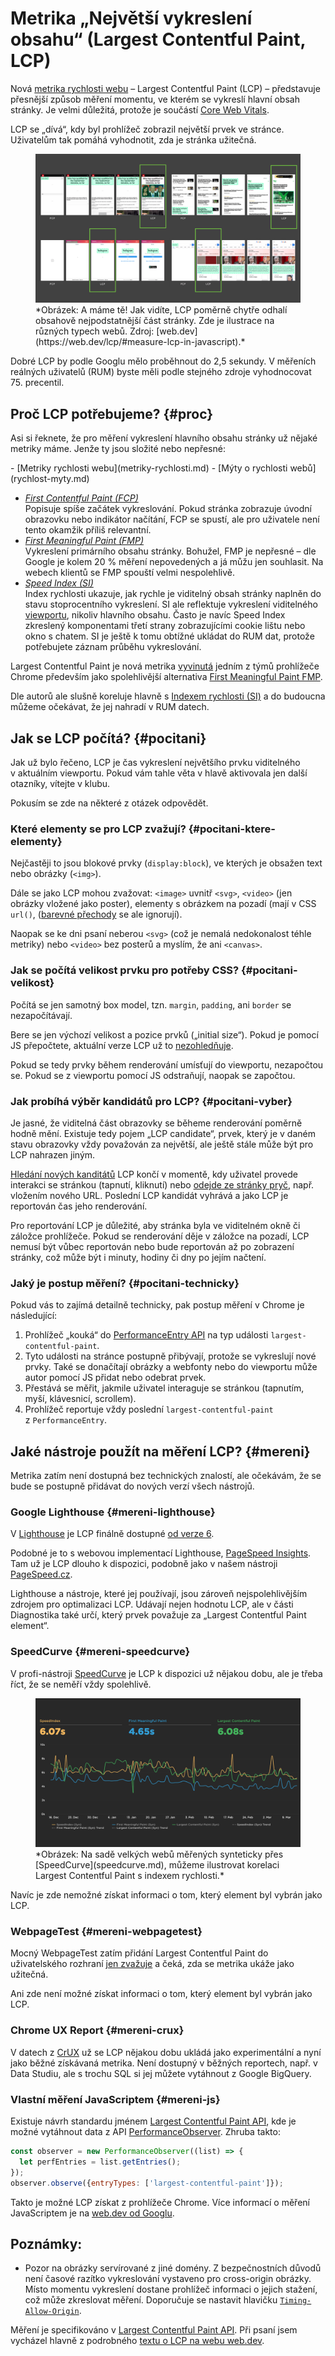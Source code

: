 # Metrika „Největší vykreslení obsahu“ (Largest Contentful Paint, LCP)

Nová [metrika rychlosti webu](metriky-rychlosti.md) – Largest Contentful Paint (LCP) – představuje přesnější způsob měření momentu, ve kterém se vykreslí hlavní obsah stránky. Je velmi důležitá, protože je součástí [Core Web Vitals](web-vitals.md).

LCP se „dívá“, kdy byl prohlížeč zobrazil největší prvek ve stránce. Uživatelům tak pomáhá vyhodnotit, zda je stránka užitečná.

<figure>
<img src="../dist/images/original/metrika-lcp-weby.png" alt="">
<figcaption markdown="1">
*Obrázek: A máme tě! Jak vidíte, LCP poměrně chytře odhalí obsahově nejpodstatnější část stránky. Zde je ilustrace na různých typech webů. Zdroj: [web.dev](https://web.dev/lcp/#measure-lcp-in-javascript).*
</figcaption>
</figure>

Dobré LCP by podle Googlu mělo proběhnout do 2,5 sekundy. V měřeních reálných uživatelů (RUM) byste měli podle stejného zdroje vyhodnocovat 75. precentil.

## Proč LCP potřebujeme? {#proc}

Asi si řeknete, že pro měření vykreslení hlavního obsahu stránky už nějaké metriky máme. Jenže ty jsou složité nebo nepřesné:

<div class="related" markdown="1">
- [Metriky rychlosti webu](metriky-rychlosti.md)
- [Mýty o rychlosti webů](rychlost-myty.md)
</div>

- *[First Contentful Paint (FCP)](metrika-fcp.md)*  
  Popisuje spíše začátek vykreslování. Pokud stránka zobrazuje úvodní obrazovku nebo indikátor načítání, FCP se spustí, ale pro uživatele není tento okamžik  příliš relevantní.
- *[First Meaningful Paint (FMP)](metrika-fmp.md)*  
  Vykreslení primárního obsahu stránky. Bohužel, FMP je nepřesné – dle Google je kolem 20 % měření nepovedených a já můžu jen souhlasit. Na webech klientů se FMP spouští velmi nespolehlivě.
- *[Speed Index (SI)](speedindex.md)*  
  Index rychlosti ukazuje, jak rychle je viditelný obsah stránky naplněn do stavu stoprocentního vykreslení. SI ale reflektuje vykreslení viditelného [viewportu](viewport.md), nikoliv hlavního obsahu. Často je navíc Speed Index zkreslený komponentami třetí strany zobrazujícími cookie lištu nebo okno s chatem. SI je ještě k tomu obtížné ukládat do RUM dat, protože potřebujete záznam průběhu vykreslování.

Largest Contentful Paint je nová metrika [vyvinutá](https://calendar.perfplanet.com/2019/developing-the-largest-contentful-paint-metric/) jedním z týmů prohlížeče Chrome především jako spolehlivější alternativa [First Meaningful Paint FMP](metrika-fmp.md).

Dle autorů ale slušně koreluje hlavně s [Indexem rychlosti (SI)](speedindex.md) a do budoucna můžeme očekávat, že jej nahradí v RUM datech.

## Jak se LCP počítá? {#pocitani}

Jak už bylo řečeno, LCP je čas vykreslení největšího prvku viditelného v aktuálním viewportu. Pokud vám tahle věta v hlavě aktivovala jen další otazníky, vítejte v klubu.

<!-- AdSnippet -->

Pokusím se zde na některé z otázek odpovědět.

### Které elementy se pro LCP zvažují? {#pocitani-ktere-elementy}

Nejčastěji to jsou blokové prvky (`display:block`), ve kterých je obsažen text nebo obrázky (`<img>`).

Dále se jako LCP mohou zvažovat: `<image>` uvnitř `<svg>`, `<video>` (jen obrázky vložené jako poster), elementy s obrázkem na pozadí (mají v CSS `url()`, ([barevné přechody](css3-gradients.md) se ale ignorují).

Naopak se ke dni psaní neberou `<svg>` (což je nemalá nedokonalost téhle metriky) nebo `<video>` bez posterů a myslím, že ani `<canvas>`.

### Jak se počítá velikost prvku pro potřeby CSS? {#pocitani-velikost}

Počítá se jen samotný box model, tzn. `margin`, `padding`, ani `border` se nezapočítávají.

Bere se jen výchozí velikost a pozice prvků („initial size“). Pokud je pomocí JS přepočtete, aktuální verze LCP už to [nezohledňuje](https://web.dev/lcp/#how-are-element-layout-and-size-changes-handled).

Pokud se tedy prvky během renderování umísťují do viewportu, nezapočtou se. Pokud se z viewportu pomocí JS odstraňují, naopak se  započtou.

### Jak probíhá výběr kandidátů pro LCP? {#pocitani-vyber}

Je jasné, že viditelná část obrazovky se běheme renderování poměrně hodně mění. Existuje tedy pojem „LCP candidate“, prvek, který je v daném stavu obrazovky vždy považován za největší, ale ještě stále může být pro LCP nahrazen jiným.

[Hledání nových kanditátů](https://web.dev/lcp/#when-is-largest-contentful-paint-reported) LCP končí v momentě, kdy uživatel provede interakci se stránkou (tapnutí, kliknutí) nebo [odejde ze stránky pryč](https://github.com/WICG/largest-contentful-paint#the-last-candidate), např. vložením nového URL. Poslední LCP kandidát vyhrává a jako LCP je reportován čas jeho renderování.

<!-- AdSnippet -->

Pro reportování LCP je důležité, aby stránka byla ve viditelném okně či záložce prohlížeče. Pokud se renderování děje v záložce na pozadí, LCP nemusí být vůbec reportován nebo bude reportován až po zobrazení stránky, což může být i minuty, hodiny či dny po jejím načtení.

### Jaký je postup měření? {#pocitani-technicky}

Pokud vás to zajímá detailně technicky, pak postup měření v Chrome je následující:

1. Prohlížeč „kouká“ do [PerformanceEntry API](https://developer.mozilla.org/en-US/docs/Web/API/PerformanceEntry) na typ události `largest-contentful-paint`.
2. Tyto události na stránce postupně přibývají, protože se vykreslují nové prvky. Také se donačítají obrázky a webfonty nebo do viewportu může autor pomocí JS přidat nebo odebrat prvek.
3. Přestává se měřit, jakmile uživatel interaguje se stránkou (tapnutím, myší, klávesnicí, scrollem).
4. Prohlížeč reportuje vždy poslední `largest-contentful-paint` z `PerformanceEntry`.

## Jaké nástroje použít na měření LCP? {#mereni}

Metrika zatím není dostupná bez technických znalostí, ale očekávám, že se bude se postupně přidávat do nových verzí všech nástrojů.

### Google Lighthouse {#mereni-lighthouse}

V [Lighthouse](lighthouse.md) je LCP finálně dostupné [od verze 6](https://www.vzhurudolu.cz/blog/172-lighthouse-6).

Podobné je to s webovou implementací Lighthouse, [PageSpeed Insights](pagespeed-insights.md). Tam už je LCP dlouho k dispozici, podobně jako v našem nástroji [PageSpeed.cz](https://pagespeed.cz/).

Lighthouse a nástroje, které jej používají, jsou zároveň nejspolehlivějším zdrojem pro optimalizaci LCP. Udávají nejen hodnotu LCP, ale v části Diagnostika také určí, který prvek považuje za „Largest Contentful Paint element“.

### SpeedCurve {#mereni-speedcurve}

V profi-nástroji [SpeedCurve](speedcurve.md) je LCP k dispozici už nějakou dobu, ale je třeba říct, že se neměří vždy spolehlivě.

<figure>
<img src="../dist/images/original/metrika-lcp-speedcurve.png" alt="">
<figcaption markdown="1">
*Obrázek: Na sadě velkých webů měřených synteticky přes [SpeedCurve](speedcurve.md), můžeme ilustrovat korelaci Largest Contentful Paint s indexem rychlosti.*
</figcaption>
</figure>

Navíc je zde nemožné získat informaci o tom, který element byl vybrán jako LCP.

### WebpageTest {#mereni-webpagetest}

Mocný WebpageTest zatím přidání Largest Contentful Paint do uživatelského rozhraní [jen zvažuje](https://github.com/WPO-Foundation/webpagetest/issues/1315) a čeká, zda se metrika ukáže jako užitečná.

Ani zde není možné získat informaci o tom, který element byl vybrán jako LCP.

### Chrome UX Report {#mereni-crux}

V datech z [CrUX](chrome-ux-report.md) už se LCP nějakou dobu ukládá jako experimentální a nyní jako běžné získávaná metrika. Není dostupný v běžných reportech, např. v Data Studiu, ale s trochu SQL si jej můžete vytáhnout z Google BigQuery.

### Vlastní měření JavaScriptem {#mereni-js}

Existuje návrh standardu jménem [Largest Contentful Paint API](https://wicg.github.io/largest-contentful-paint/), kde je možné vytáhnout data z API [PerformanceObserver](https://developer.mozilla.org/en-US/docs/Web/API/PerformanceObserver). Zhruba takto:

```js
const observer = new PerformanceObserver((list) => {
  let perfEntries = list.getEntries();
});
observer.observe({entryTypes: ['largest-contentful-paint']});
```

Takto je možné LCP získat z prohlížeče Chrome. Více informací o měření JavaScriptem je na [web.dev od Googlu](https://web.dev/lcp/#measure-lcp-in-javascript).

## Poznámky:

- Pozor na obrázky servírované z jiné domény. Z bezpečnostních důvodů není časové razítko vykreslování vystaveno pro cross-origin obrázky. Místo momentu vykreslení dostane prohlížeč informaci o jejich stažení, což může zkreslovat měření. Doporučuje se nastavit hlavičku [`Timing-Allow-Origin`](https://developer.mozilla.org/en-US/docs/Web/HTTP/Headers/Timing-Allow-Origin).

Měření je specifikováno v [Largest Contentful Paint API](https://wicg.github.io/largest-contentful-paint/). Při psaní jsem vycházel hlavně z podrobného [textu o LCP na webu web.dev](https://web.dev/lcp/).

<!-- AdSnippet -->
